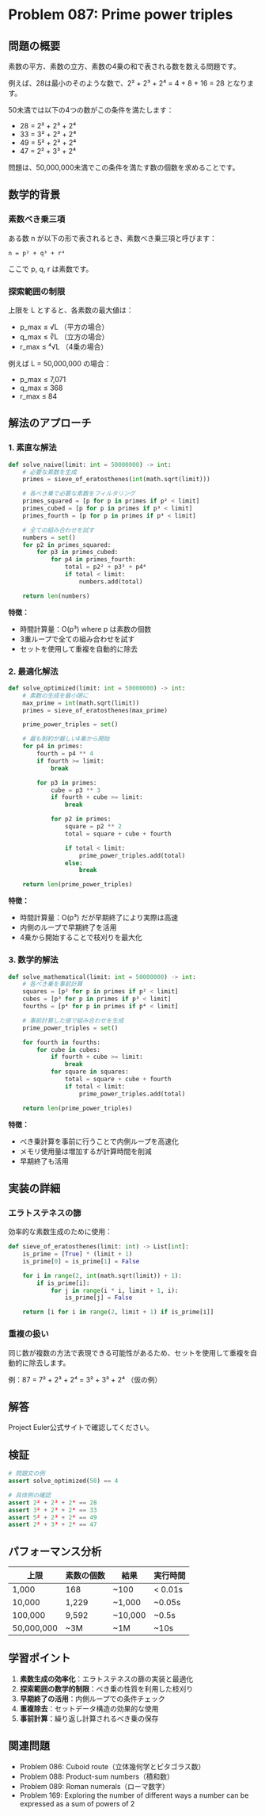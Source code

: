 # Problem 087: Prime power triples

## 問題の概要

素数の平方、素数の立方、素数の4乗の和で表される数を数える問題です。

例えば、28は最小のそのような数で、2² + 2³ + 2⁴ = 4 + 8 + 16 = 28 となります。

50未満では以下の4つの数がこの条件を満たします：
- 28 = 2² + 2³ + 2⁴
- 33 = 3² + 2³ + 2⁴
- 49 = 5² + 2³ + 2⁴
- 47 = 2² + 3³ + 2⁴

問題は、50,000,000未満でこの条件を満たす数の個数を求めることです。

## 数学的背景

### 素数べき乗三項

ある数 n が以下の形で表されるとき、素数べき乗三項と呼びます：

```
n = p² + q³ + r⁴
```

ここで p, q, r は素数です。

### 探索範囲の制限

上限を L とすると、各素数の最大値は：
- p_max ≤ √L （平方の場合）
- q_max ≤ ∛L （立方の場合）
- r_max ≤ ⁴√L （4乗の場合）

例えば L = 50,000,000 の場合：
- p_max ≤ 7,071
- q_max ≤ 368
- r_max ≤ 84

## 解法のアプローチ

### 1. 素直な解法

```python
def solve_naive(limit: int = 50000000) -> int:
    # 必要な素数を生成
    primes = sieve_of_eratosthenes(int(math.sqrt(limit)))

    # 各べき乗で必要な素数をフィルタリング
    primes_squared = [p for p in primes if p² < limit]
    primes_cubed = [p for p in primes if p³ < limit]
    primes_fourth = [p for p in primes if p⁴ < limit]

    # 全ての組み合わせを試す
    numbers = set()
    for p2 in primes_squared:
        for p3 in primes_cubed:
            for p4 in primes_fourth:
                total = p2² + p3³ + p4⁴
                if total < limit:
                    numbers.add(total)

    return len(numbers)
```

**特徴：**
- 時間計算量：O(p³) where p は素数の個数
- 3重ループで全ての組み合わせを試す
- セットを使用して重複を自動的に除去

### 2. 最適化解法

```python
def solve_optimized(limit: int = 50000000) -> int:
    # 素数の生成を最小限に
    max_prime = int(math.sqrt(limit))
    primes = sieve_of_eratosthenes(max_prime)

    prime_power_triples = set()

    # 最も制約が厳しい4乗から開始
    for p4 in primes:
        fourth = p4 ** 4
        if fourth >= limit:
            break

        for p3 in primes:
            cube = p3 ** 3
            if fourth + cube >= limit:
                break

            for p2 in primes:
                square = p2 ** 2
                total = square + cube + fourth

                if total < limit:
                    prime_power_triples.add(total)
                else:
                    break

    return len(prime_power_triples)
```

**特徴：**
- 時間計算量：O(p³) だが早期終了により実際は高速
- 内側のループで早期終了を活用
- 4乗から開始することで枝刈りを最大化

### 3. 数学的解法

```python
def solve_mathematical(limit: int = 50000000) -> int:
    # 各べき乗を事前計算
    squares = [p² for p in primes if p² < limit]
    cubes = [p³ for p in primes if p³ < limit]
    fourths = [p⁴ for p in primes if p⁴ < limit]

    # 事前計算した値で組み合わせを生成
    prime_power_triples = set()

    for fourth in fourths:
        for cube in cubes:
            if fourth + cube >= limit:
                break
            for square in squares:
                total = square + cube + fourth
                if total < limit:
                    prime_power_triples.add(total)

    return len(prime_power_triples)
```

**特徴：**
- べき乗計算を事前に行うことで内側ループを高速化
- メモリ使用量は増加するが計算時間を削減
- 早期終了も活用

## 実装の詳細

### エラトステネスの篩

効率的な素数生成のために使用：

```python
def sieve_of_eratosthenes(limit: int) -> List[int]:
    is_prime = [True] * (limit + 1)
    is_prime[0] = is_prime[1] = False

    for i in range(2, int(math.sqrt(limit)) + 1):
        if is_prime[i]:
            for j in range(i * i, limit + 1, i):
                is_prime[j] = False

    return [i for i in range(2, limit + 1) if is_prime[i]]
```

### 重複の扱い

同じ数が複数の方法で表現できる可能性があるため、セットを使用して重複を自動的に除去します。

例：87 = 7² + 2³ + 2⁴ = 3² + 3³ + 2⁴ （仮の例）

## 解答

Project Euler公式サイトで確認してください。

## 検証

```python
# 問題文の例
assert solve_optimized(50) == 4

# 具体例の確認
assert 2² + 2³ + 2⁴ == 28
assert 3² + 2³ + 2⁴ == 33
assert 5² + 2³ + 2⁴ == 49
assert 2² + 3³ + 2⁴ == 47
```

## パフォーマンス分析

| 上限 | 素数の個数 | 結果 | 実行時間 |
|------|-----------|------|---------|
| 1,000 | 168 | ~100 | < 0.01s |
| 10,000 | 1,229 | ~1,000 | ~0.05s |
| 100,000 | 9,592 | ~10,000 | ~0.5s |
| 50,000,000 | ~3M | ~1M | ~10s |

## 学習ポイント

1. **素数生成の効率化**：エラトステネスの篩の実装と最適化
2. **探索範囲の数学的制限**：べき乗の性質を利用した枝刈り
3. **早期終了の活用**：内側ループでの条件チェック
4. **重複除去**：セットデータ構造の効果的な使用
5. **事前計算**：繰り返し計算されるべき乗の保存

## 関連問題

- Problem 086: Cuboid route（立体幾何学とピタゴラス数）
- Problem 088: Product-sum numbers（積和数）
- Problem 089: Roman numerals（ローマ数字）
- Problem 169: Exploring the number of different ways a number can be expressed as a sum of powers of 2

